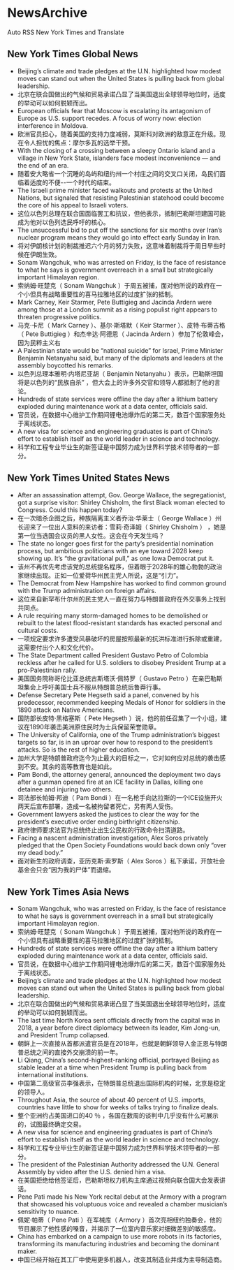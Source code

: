 # NewsArchive
Auto RSS New York Times and Translate

## New York Times Global News
* Beijing’s climate and trade pledges at the U.N. highlighted how modest moves can stand out when the United States is pulling back from global leadership.
* 北京在联合国做出的气候和贸易承诺凸显了当美国退出全球领导地位时，适度的举动可以如何脱颖而出。
* European officials fear that Moscow is escalating its antagonism of Europe as U.S. support recedes. A focus of worry now: election interference in Moldova.
* 欧洲官员担心，随着美国的支持力度减弱，莫斯科对欧洲的敌意正在升级。现在令人担忧的焦点：摩尔多瓦的选举干预。
* With the closing of a crossing between a sleepy Ontario island and a village in New York State, islanders face modest inconvenience — and the end of an era.
* 随着安大略省一个沉睡的岛屿和纽约州一个村庄之间的交叉口关闭，岛民们面临着适度的不便--一个时代的结束。
* The Israeli prime minister faced walkouts and protests at the United Nations, but signaled that resisting Palestinian statehood could become the core of his appeal to Israeli voters.
* 这位以色列总理在联合国面临罢工和抗议，但他表示，抵制巴勒斯坦建国可能成为他对以色列选民呼吁的核心。
* The unsuccessful bid to put off the sanctions for six months over Iran’s nuclear program means they would go into effect early Sunday in Iran.
* 将对伊朗核计划的制裁推迟六个月的努力失败，这意味着制裁将于周日早些时候在伊朗生效。
* Sonam Wangchuk, who was arrested on Friday, is the face of resistance to what he says is government overreach in a small but strategically important Himalayan region.
* 索纳姆·旺楚克（ Sonam Wangchuk ）于周五被捕，面对他所说的政府在一个小但具有战略重要性的喜马拉雅地区的过度扩张的抵制。
* Mark Carney, Keir Starmer, Pete Buttigieg and Jacinda Ardern were among those at a London summit as a rising populist right appears to threaten progressive politics.
* 马克·卡尼（ Mark Carney ）、基尔·斯塔默（ Keir Starmer ）、皮特·布蒂吉格（ Pete Buttigieg ）和杰辛达·阿德恩（ Jacinda Ardern ）参加了伦敦峰会，因为民粹主义右
* A Palestinian state would be “national suicide” for Israel, Prime Minister Benjamin Netanyahu said, but many of the diplomats and leaders at the assembly boycotted his remarks.
* 以色列总理本雅明·内塔尼亚胡（ Benjamin Netanyahu ）表示，巴勒斯坦国将是以色列的“民族自杀” ，但大会上的许多外交官和领导人都抵制了他的言论。
* Hundreds of state services were offline the day after a lithium battery exploded during maintenance work at a data center, officials said.
* 官员说，在数据中心维护工作期间锂电池爆炸后的第二天，数百个国家服务处于离线状态。
* A new visa for science and engineering graduates is part of China’s effort to establish itself as the world leader in science and technology.
* 科学和工程专业毕业生的新签证是中国努力成为世界科学技术领导者的一部分。

## New York Times United States News
* After an assassination attempt, Gov. George Wallace, the segregationist, got a surprise visitor: Shirley Chisholm, the first Black woman elected to Congress. Could this happen today?
* 在一次暗杀企图之后，种族隔离主义者乔治·华莱士（ George Wallace ）州长迎来了一位出人意料的来访者：雪莉·奇泽姆（ Shirley Chisholm ） ，她是第一位当选国会议员的黑人女性。这会在今天发生吗？
* The state no longer goes first for the party’s presidential nomination process, but ambitious politicians with an eye toward 2028 keep showing up. It’s “the gravitational pull,” as one Iowa Democrat put it.
* 该州不再优先考虑该党的总统提名程序，但着眼于2028年的雄心勃勃的政治家继续出现。正如一位爱荷华州民主党人所说，这是“引力”。
* The Democrat from New Hampshire has worked to find common ground with the Trump administration on foreign affairs.
* 这位来自新罕布什尔州的民主党人一直在努力与特朗普政府在外交事务上找到共同点。
* A rule requiring many storm-damaged homes to be demolished or rebuilt to the latest flood-resistant standards has exacted personal and cultural costs.
* 一项规定要求许多遭受风暴破坏的房屋按照最新的抗洪标准进行拆除或重建，这需要付出个人和文化代价。
* The State Department called President Gustavo Petro of Colombia reckless after he called for U.S. soldiers to disobey President Trump at a pro-Palestinian rally.
* 美国国务院称哥伦比亚总统古斯塔沃·佩特罗（ Gustavo Petro ）在亲巴勒斯坦集会上呼吁美国士兵不服从特朗普总统后鲁莽行事。
* Defense Secretary Pete Hegseth said a panel, convened by his predecessor, recommended keeping Medals of Honor for soldiers in the 1890 attack on Native Americans.
* 国防部长皮特·黑格塞斯（ Pete Hegseth ）说，他的前任召集了一个小组，建议在1890年袭击美洲原住民时为士兵保留荣誉勋章。
* The University of California, one of the Trump administration’s biggest targets so far, is in an uproar over how to respond to the president’s attacks. So is the rest of higher education.
* 加州大学是特朗普政府迄今为止最大的目标之一，它对如何应对总统的袭击感到不安。其余的高等教育也是如此。
* Pam Bondi, the attorney general, announced the deployment two days after a gunman opened fire at an ICE facility in Dallas, killing one detainee and injuring two others.
* 司法部长帕姆·邦迪（ Pam Bondi ）在一名枪手向达拉斯的一个ICE设施开火两天后宣布部署，造成一名被拘留者死亡，另有两人受伤。
* Government lawyers asked the justices to clear the way for the president’s executive order ending birthright citizenship.
* 政府律师要求法官为总统终止出生公民权的行政命令扫清道路。
* Facing a nascent administration investigation, Alex Soros privately pledged that the Open Society Foundations would back down only “over my dead body.”
* 面对新生的政府调查，亚历克斯·索罗斯（ Alex Soros ）私下承诺，开放社会基金会只会“因为我的尸体”而退缩。

## New York Times Asia News
* Sonam Wangchuk, who was arrested on Friday, is the face of resistance to what he says is government overreach in a small but strategically important Himalayan region.
* 索纳姆·旺楚克（ Sonam Wangchuk ）于周五被捕，面对他所说的政府在一个小但具有战略重要性的喜马拉雅地区的过度扩张的抵制。
* Hundreds of state services were offline the day after a lithium battery exploded during maintenance work at a data center, officials said.
* 官员说，在数据中心维护工作期间锂电池爆炸后的第二天，数百个国家服务处于离线状态。
* Beijing’s climate and trade pledges at the U.N. highlighted how modest moves can stand out when the United States is pulling back from global leadership.
* 北京在联合国做出的气候和贸易承诺凸显了当美国退出全球领导地位时，适度的举动可以如何脱颖而出。
* The last time North Korea sent officials directly from the capital was in 2018, a year before direct diplomacy between its leader, Kim Jong-un, and President Trump collapsed.
* 朝鲜上一次直接从首都派遣官员是在2018年，也就是朝鲜领导人金正恩与特朗普总统之间的直接外交崩溃的前一年。
* Li Qiang, China’s second-highest-ranking official, portrayed Beijing as stable leader at a time when President Trump is pulling back from international institutions.
* 中国第二高级官员李强表示，在特朗普总统退出国际机构的时候，北京是稳定的领导人。
* Throughout Asia, the source of about 40 percent of U.S. imports, countries have little to show for weeks of talks trying to finalize deals.
* 整个亚洲约占美国进口的40 ％ ，各国在数周的谈判中几乎没有什么可展示的，试图最终确定交易。
* A new visa for science and engineering graduates is part of China’s effort to establish itself as the world leader in science and technology.
* 科学和工程专业毕业生的新签证是中国努力成为世界科学技术领导者的一部分。
* The president of the Palestinian Authority addressed the U.N. General Assembly by video after the U.S. denied him a visa.
* 在美国拒绝给他签证后，巴勒斯坦权力机构主席通过视频向联合国大会发表讲话。
* Pene Pati made his New York recital debut at the Armory with a program that showcased his voluptuous voice and revealed a chamber musician’s sensitivity to nuance.
* 佩妮·帕蒂（ Pene Pati ）在军械库（ Armory ）首次亮相纽约独奏会，他的节目展示了他性感的嗓音，并揭示了一位室内音乐家对细微差别的敏感度。
* China has embarked on a campaign to use more robots in its factories, transforming its manufacturing industries and becoming the dominant maker.
* 中国已经开始在其工厂中使用更多机器人，改变其制造业并成为主导制造商。

